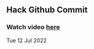 
 ## Hack Github Commit 
 ### Watch video <a href="https://www.youtube.com">here</a> 
 Tue 12 Jul 2022 
